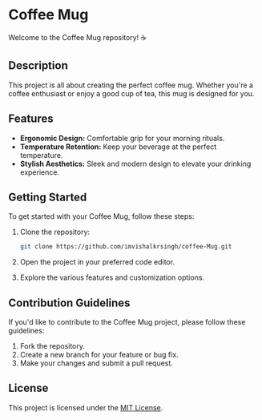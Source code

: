 # Coffee Mug

Welcome to the Coffee Mug repository! ☕

## Description

This project is all about creating the perfect coffee mug. Whether you're a coffee enthusiast or enjoy a good cup of tea, this mug is designed for you.

## Features

- **Ergonomic Design:** Comfortable grip for your morning rituals.
- **Temperature Retention:** Keep your beverage at the perfect temperature.
- **Stylish Aesthetics:** Sleek and modern design to elevate your drinking experience.

## Getting Started

To get started with your Coffee Mug, follow these steps:

1. Clone the repository:

   ```bash
   git clone https://github.com/imvishalkrsingh/coffee-Mug.git
   ```

2. Open the project in your preferred code editor.

3. Explore the various features and customization options.

## Contribution Guidelines

If you'd like to contribute to the Coffee Mug project, please follow these guidelines:

1. Fork the repository.
2. Create a new branch for your feature or bug fix.
3. Make your changes and submit a pull request.

## License

This project is licensed under the [MIT License](LICENSE.md).
